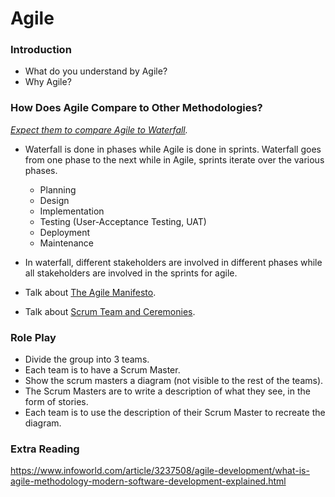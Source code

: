 # Agile

### Introduction
* What do you understand by Agile?
* Why Agile?

### How Does Agile Compare to Other Methodologies?

*[Expect them to compare Agile to Waterfall](https://www.seguetech.com/waterfall-vs-agile-methodology/).*

* Waterfall is done in phases while Agile is done in sprints. Waterfall goes from one phase to the next while in Agile, sprints iterate over the various phases.

    * Planning
    * Design
    * Implementation
    * Testing (User-Acceptance Testing, UAT)
    * Deployment
    * Maintenance
* In waterfall, different stakeholders are involved in different phases while all stakeholders are involved in the sprints for agile.

* Talk about [The Agile Manifesto](http://agilemanifesto.org/).
* Talk about [Scrum Team and Ceremonies](https://www.atlassian.com/agile/scrum).

### Role Play
* Divide the group into 3 teams.
* Each team is to have a Scrum Master.
* Show the scrum masters a diagram (not visible to the rest of the teams).
* The Scrum Masters are to write a description of what they see, in the form of stories.
* Each team is to use the description of their Scrum Master to recreate the diagram.

### Extra Reading

https://www.infoworld.com/article/3237508/agile-development/what-is-agile-methodology-modern-software-development-explained.html
